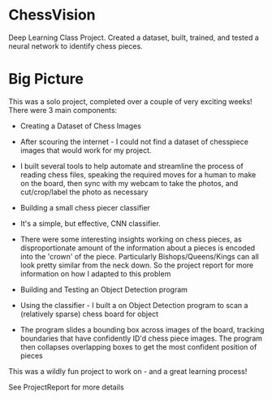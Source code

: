 # ChessVision
Deep Learning Class Project.  Created a dataset, built, trained, and tested a neural network to identify chess pieces.  

# Big Picture

This was a solo project, completed over a couple of very exciting weeks!  There were 3 main components:

* Creating a Dataset of Chess Images
 * After scouring the internet - I could not find a dataset of chesspiece images that would work for my project.  
 * I built several tools to help automate and streamline the process of reading chess files, speaking the required moves for a human to make on the board, then sync with my webcam to take the photos, and cut/crop/label the photo as necessary
* Building a small chess piecer classifier
 * It's a simple, but effective, CNN classifier.  
 * There were some interesting insights working on chess pieces, as disproportionate amount of the information about a pieces is encoded into the 'crown' of the piece.  Particularly Bishops/Queens/Kings can all look pretty similar from the neck down.  So the project report for more information on how I adapted to this problem

* Building and Testing an Object Detection program  
 * Using the classifier - I built a on Object Detection program to scan a (relatively sparse) chess board for object
 * The program slides a bounding box across images of the board, tracking boundaries that have confidently ID'd chess piece images.  The program then collapses overlapping boxes to get the most confident position of pieces


This was a wildly fun project to work on - and a great learning process!

See ProjectReport for more details